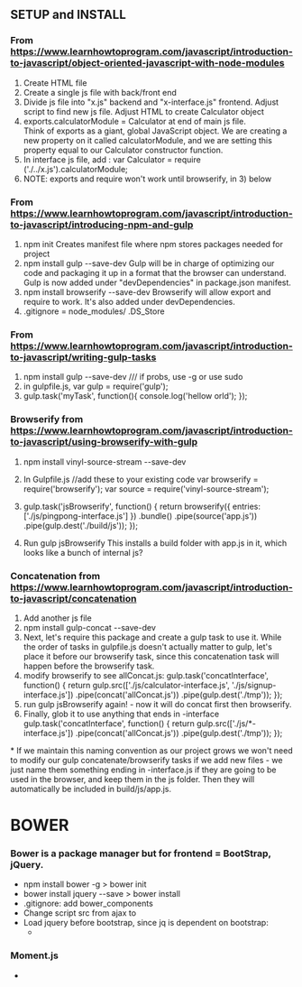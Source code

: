 ## SETUP and INSTALL

### From https://www.learnhowtoprogram.com/javascript/introduction-to-javascript/object-oriented-javascript-with-node-modules

1. Create HTML file
2. Create a single js file with back/front end
3. Divide js file into "x.js" backend and "x-interface.js" frontend.  Adjust script to find new js file.  Adjust HTML to create Calculator object
4. exports.calculatorModule = Calculator at end of main js file.  
  Think of exports as a giant, global JavaScript object. We are creating a new property on it called calculatorModule, and we are setting this property equal to our Calculator constructor function.
5. In interface js file, add :
  var Calculator = require ('./../x.js').calculatorModule;
6.  NOTE: exports and require won't work until browserify, in 3) below

### From https://www.learnhowtoprogram.com/javascript/introduction-to-javascript/introducing-npm-and-gulp

1. npm init
  Creates manifest file where npm stores packages needed for project
2. npm install gulp --save-dev
  Gulp will be in charge of optimizing our code and packaging it up in a format that the browser can understand.
  Gulp is now added under "devDependencies" in package.json manifest.  
3. npm install browserify --save-dev
  Browserify will allow export and require to work.  It's also added under devDependencies.
4. .gitignore =
  node_modules/
  .DS_Store

### From https://www.learnhowtoprogram.com/javascript/introduction-to-javascript/writing-gulp-tasks

1. npm install gulp --save-dev   /// if probs, use -g   or use sudo
2. in gulpfile.js,
  var gulp = require('gulp');
3. gulp.task('myTask', function(){
    console.log('hellow orld');
  });

### Browserify from https://www.learnhowtoprogram.com/javascript/introduction-to-javascript/using-browserify-with-gulp
1. npm install vinyl-source-stream --save-dev  

2. In Gulpfile.js
//add these to your existing code
var browserify = require('browserify');
var source = require('vinyl-source-stream');

3.  gulp.task('jsBrowserify', function() {
  return browserify({ entries: ['./js/pingpong-interface.js'] })
    .bundle()
    .pipe(source('app.js'))
    .pipe(gulp.dest('./build/js'));
});
4. Run gulp jsBrowserify
  This installs a build folder with app.js in it, which looks like a bunch of internal js?

### Concatenation from https://www.learnhowtoprogram.com/javascript/introduction-to-javascript/concatenation

1. Add another js file
2. npm install gulp-concat --save-dev  
3. Next, let's require this package and create a gulp task to use it. While the order of tasks in gulpfile.js doesn't actually matter to gulp, let's place it before our browserify task, since this concatenation task will happen before the browserify task.
4.  modify browserify to see allConcat.js:
gulp.task('concatInterface', function() {
  return gulp.src(['./js/calculator-interface.js', './js/signup-interface.js'])
    .pipe(concat('allConcat.js'))
    .pipe(gulp.dest('./tmp'));
});
5. run gulp jsBrowserify again! - now it will do concat first then browserify.
6.  Finally, glob it to use anything that ends in -interface
gulp.task('concatInterface', function() {
  return gulp.src(['./js/*-interface.js'])
    .pipe(concat('allConcat.js'))
    .pipe(gulp.dest('./tmp'));
});

\*
If we maintain this naming convention as our project grows we won't need to modify our gulp concatenate/browserify tasks if we add new files - we just name them something ending in -interface.js if they are going to be used in the browser, and keep them in the js folder. Then they will automatically be included in build/js/app.js.









# BOWER
### Bower is a package manager but for frontend = BootStrap, jQuery.
* npm install bower -g   > bower init
* bower install jquery --save  > bower install
* .gitignore:  add bower_components
* Change script src from ajax to <script src="bower_components/jquery/dist/jquery.min.js"></script>
* Load jquery before bootstrap, since jq is dependent on bootstrap:
  * <link rel="stylesheet" href="bower_components/bootstrap/dist/css/bootstrap.min.css">
<script src="bower_components/bootstrap/dist/js/bootstrap.min.js"></script>

### Moment.js
* 
